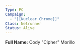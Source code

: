 ```yaml
---
Type: PC
Campaign:
  - "[[Nuclear Chrome]]"
Class: Netrunner
Status: Alive
---
```

**Full Name:** Cody "Cipher" Morillo